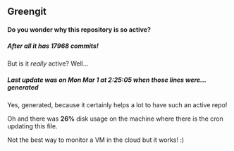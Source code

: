 ## Greengit

#### Do you wonder why this repository is so active?

##### After all it has 17968 commits!

But is it *really* active? Well...

##### Last update was on Mon Mar 1 at 2:25:05 when those lines were... generated

Yes, generated, because it certainly helps a lot to have such an active repo!

Oh and there was **26%** disk usage on the machine
where there is the cron updating this file.

Not the best way to monitor a VM in the cloud but it works! :)
